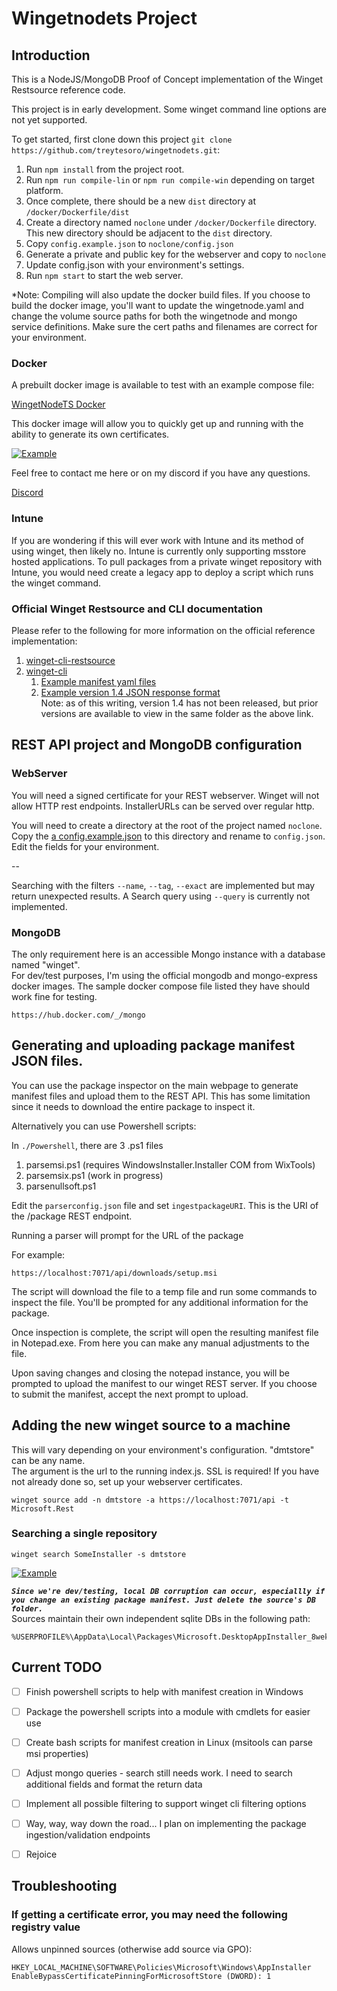 # Wingetnodets Project

## Introduction
This is a NodeJS/MongoDB Proof of Concept implementation of the Winget Restsource reference code.

This project is in early development.  Some winget command line options are not yet supported.

To get started, first clone down this project `git clone https://github.com/treytesoro/wingetnodets.git`:
1. Run `npm install` from the project root.
2. Run `npm run compile-lin` or `npm run compile-win` depending on target platform.
3. Once complete, there should be a new `dist` directory at `/docker/Dockerfile/dist`
4. Create a directory named `noclone` under `/docker/Dockerfile` directory. This new directory should be adjacent to the `dist` directory.
5. Copy `config.example.json` to `noclone/config.json`
6. Generate a private and public key for the webserver and copy to `noclone`
7. Update config.json with your environment's settings.
8. Run `npm start` to start the web server.

*Note: Compiling will also update the docker build files. If you choose to build the docker image, you'll want to update the wingetnode.yaml and change the volume source paths for both the wingetnode and mongo service definitions. Make sure the cert paths and filenames are correct for your environment.

### Docker
A prebuilt docker image is available to test with an example compose file:

[WingetNodeTS Docker](https://hub.docker.com/r/treytesoro/wingetnode)

This docker image will allow you to quickly get up and running with the ability to generate its own certificates.

[![Example](https://img.youtube.com/vi/PwxUlk35r5Q/0.jpg)](https://youtu.be/PwxUlk35r5Q)

Feel free to contact me here or on my discord if you have any questions.

[Discord](https://discord.gg/Ukqk8spfyq)

### Intune

If you are wondering if this will ever work with Intune and its method of using winget, then likely no. Intune is currently only supporting msstore hosted applications.  To pull packages from a private winget repository with Intune, you would need create a legacy app to deploy a script which runs the winget command.

### Official Winget Restsource and CLI documentation

Please refer to the following for more information on the official reference implementation:
1. [winget-cli-restsource](https://github.com/microsoft/winget-cli-restsource)
2. [winget-cli](https://github.com/microsoft/winget-cli)
   1. [Example manifest yaml files](https://github.com/microsoft/winget-cli/tree/master/schemas/JSON/manifests)
   2. [Example version 1.4 JSON response format](https://github.com/microsoft/winget-cli/blob/master/src/AppInstallerCLITests/RestInterface_1_4.cpp#L43)<br/>Note: as of this writing, version 1.4 has not been released, but prior versions are available to view in the same folder as the above link.

## REST API project and MongoDB configuration

### WebServer
You will need a signed certificate for your REST webserver. Winget will not allow HTTP rest endpoints. InstallerURLs can be served over regular http.

You will need to create a directory at the root of the project named `noclone`.  Copy the [a config.example.json](./config.example.json) to this directory and rename to `config.json`. Edit the fields for your environment.

--

Searching with the filters `--name`, `--tag`, `--exact` are implemented but may return unexpected results. A Search query using `--query` is currently not implemented.

### MongoDB
The only requirement here is an accessible Mongo instance with a database named "winget".<br/>
For dev/test purposes, I'm using the official mongodb and mongo-express docker images. The sample docker compose file listed they have should work fine for testing.
```
https://hub.docker.com/_/mongo
```

## Generating and uploading package manifest JSON files.
You can use the package inspector on the main webpage to generate manifest files and upload them to the REST API.
This has some limitation since it needs to download the entire package to inspect it.

Alternatively you can use Powershell scripts:

In `./Powershell`, there are 3 .ps1 files
1. parsemsi.ps1 (requires WindowsInstaller.Installer COM from WixTools)
2. parsemsix.ps1 (work in progress)
3. parsenullsoft.ps1

Edit the `parserconfig.json` file and set `ingestpackageURI`. This is the URI of the /package REST endpoint.

Running a parser will prompt for the URL of the package

For example:
```
https://localhost:7071/api/downloads/setup.msi
```

The script will download the file to a temp file and run some commands to inspect the file.
You'll be prompted for any additional information for the package.

Once inspection is complete, the script will open the resulting manifest file in Notepad.exe. From here you can make any manual adjustments to the file.

Upon saving changes and closing the notepad instance, you will be prompted to upload the manifest to our winget REST server. If you choose to submit the manifest, accept the next prompt to upload.

## Adding the new winget source to a machine
This will vary depending on your environment's configuration. "dmtstore" can be any name.<br/>
The argument is the url to the running index.js. SSL is required! If you have not already done so, set up your webserver certificates.
```
winget source add -n dmtstore -a https://localhost:7071/api -t Microsoft.Rest
```
### Searching a single repository
```
winget search SomeInstaller -s dmtstore
```
[![Example](https://img.youtube.com/vi/HE05j9lHqcM/0.jpg)](https://youtu.be/HE05j9lHqcM)

***`Since we're dev/testing, local DB corruption can occur, especiallly if you change an existing package manifest. Just delete the source's DB folder.`***<br/>
Sources maintain their own independent sqlite DBs in the following path:
```
%USERPROFILE%\AppData\Local\Packages\Microsoft.DesktopAppInstaller_8wekyb3d8bbwe\LocalState
```

## Current TODO
- [ ] Finish powershell scripts to help with manifest creation in Windows
- [ ] Package the powershell scripts into a module with cmdlets for easier use
- [ ] Create bash scripts for manifest creation in Linux (msitools can parse msi properties)
- [ ] Adjust mongo queries - search still needs work. I need to search additional fields and format the return data
- [ ] Implement all possible filtering to support winget cli filtering options
- [ ] Way, way, way down the road... I plan on implementing the package ingestion/validation endpoints
- [ ] Rejoice


## Troubleshooting
### If getting a certificate error, you may need the following registry value
Allows unpinned sources (otherwise add source via GPO):
```
HKEY_LOCAL_MACHINE\SOFTWARE\Policies\Microsoft\Windows\AppInstaller
EnableBypassCertificatePinningForMicrosoftStore (DWORD): 1
```


